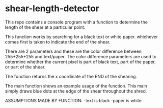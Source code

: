 shear-length-detector
=====================
This repo contains a console program with a function to determine the length of the shear at a particular point.

This function works by searching for a black text or white paper.  whichever comes first is taken to indicate
the end of the shear.

There are 2 parameters and these are the color difference between 255+255+255 and text/paper.  The color difference
parameters are used to determine whether the current pixel is part of black text, part of the paper, or part of the shear.

The function returns the x coordinate of the END of the shearing.

The main function shows an example usage of the function.  This main simply draws blue dots at the edge of the shear
throughout the shred.

ASSUMPTIONS MADE BY FUNCTION:
  -text is black
  -paper is white

